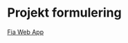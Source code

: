 # Projekt formulering
[Fia Web App](https://pgbfdh18.github.io/webbutveckling-backend/project3.html)
